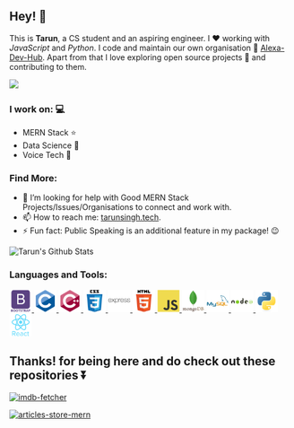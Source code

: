 ## Hey! 👋


This is **Tarun**, a CS student and an aspiring engineer. I :heart: working with _JavaScript_ and _Python_. I code and maintain our own organisation :page_with_curl: [Alexa-Dev-Hub](https://github.com/alexa-dev-hub). Apart from that I love exploring open source projects :bookmark_tabs: and contributing to them.

![](https://komarev.com/ghpvc/?username=tarunnsingh&color=blueviolet)

### I work on: :computer:

- MERN Stack :star:
- Data Science :star2:
- Voice Tech :purple_heart:

### Find More:

- 🤔 I’m looking for help with Good MERN Stack Projects/Issues/Organisations to connect and work with.
- 📫 How to reach me: [tarunsingh.tech](https://tarunsingh.tech).
- ⚡ Fun fact: Public Speaking is an additional feature in my package! :wink:

![Tarun's Github Stats](https://github-readme-stats.vercel.app/api?username=tarunnsingh&count_private=true&show_icons=true)

<h3 align="left">Languages and Tools:</h3>
<p align="left"> <a href="https://getbootstrap.com" target="_blank"> <img src="https://raw.githubusercontent.com/devicons/devicon/master/icons/bootstrap/bootstrap-plain-wordmark.svg" alt="bootstrap" width="40" height="40"/> </a> <a href="https://www.cprogramming.com/" target="_blank"> <img src="https://raw.githubusercontent.com/devicons/devicon/master/icons/c/c-original.svg" alt="c" width="40" height="40"/> </a> <a href="https://www.w3schools.com/cpp/" target="_blank"> <img src="https://raw.githubusercontent.com/devicons/devicon/master/icons/cplusplus/cplusplus-original.svg" alt="cplusplus" width="40" height="40"/> </a> <a href="https://www.w3schools.com/css/" target="_blank"> <img src="https://raw.githubusercontent.com/devicons/devicon/master/icons/css3/css3-original-wordmark.svg" alt="css3" width="40" height="40"/> </a> <a href="https://expressjs.com" target="_blank"> <img src="https://raw.githubusercontent.com/devicons/devicon/master/icons/express/express-original-wordmark.svg" alt="express" width="40" height="40"/> </a> <a href="https://www.w3.org/html/" target="_blank"> <img src="https://raw.githubusercontent.com/devicons/devicon/master/icons/html5/html5-original-wordmark.svg" alt="html5" width="40" height="40"/> </a> <a href="https://developer.mozilla.org/en-US/docs/Web/JavaScript" target="_blank"> <img src="https://raw.githubusercontent.com/devicons/devicon/master/icons/javascript/javascript-original.svg" alt="javascript" width="40" height="40"/> </a> <a href="https://www.mongodb.com/" target="_blank"> <img src="https://raw.githubusercontent.com/devicons/devicon/master/icons/mongodb/mongodb-original-wordmark.svg" alt="mongodb" width="40" height="40"/> </a> <a href="https://www.mysql.com/" target="_blank"> <img src="https://raw.githubusercontent.com/devicons/devicon/master/icons/mysql/mysql-original-wordmark.svg" alt="mysql" width="40" height="40"/> </a> <a href="https://nodejs.org" target="_blank"> <img src="https://raw.githubusercontent.com/devicons/devicon/master/icons/nodejs/nodejs-original-wordmark.svg" alt="nodejs" width="40" height="40"/> </a> <a href="https://www.python.org" target="_blank"> <img src="https://raw.githubusercontent.com/devicons/devicon/master/icons/python/python-original.svg" alt="python" width="40" height="40"/> </a> <a href="https://reactjs.org/" target="_blank"> <img src="https://raw.githubusercontent.com/devicons/devicon/master/icons/react/react-original-wordmark.svg" alt="react" width="40" height="40"/> </a> </p>


## Thanks! for being here and do check out these repositories :arrow_double_down:

[![imdb-fetcher](https://github-readme-stats.vercel.app/api/pin/?username=tarunnsingh&repo=imdb-fetcher&show_owner=true)](https://github.com/tarunnsingh/imdb-fetcher)

[![articles-store-mern](https://github-readme-stats.vercel.app/api/pin/?username=tarunnsingh&repo=articles-store-mern&show_owner=true)](https://github.com/tarunnsingh/articles-store-mern)

